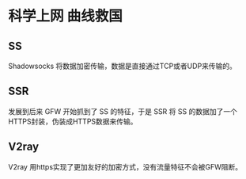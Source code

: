 # 科学上网 曲线救国

[annotation]: <id> (20a50852-450d-4565-8f08-b238fbc40fe9)
[annotation]: <status> (protect)
[annotation]: <create_time> (2019-06-10 16:29:48)
[annotation]: <category> (计算机技术)
[annotation]: <comments> (false)


## SS

Shadowsocks 将数据加密传输，数据是直接通过TCP或者UDP来传输的。

## SSR

发展到后来 GFW 开始抓到了 SS 的特征，于是 SSR 将 SS 的数据加了一个HTTPS封装，伪装成HTTPS数据来传输。

## V2ray

V2ray 用https实现了更加友好的加密方式，没有流量特征不会被GFW阻断。

